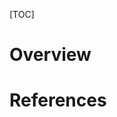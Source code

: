 [TOC]

# Overview



# References

[Wikipedia]: https://en.wikipedia.org/wiki/Go_(game)
[Vi-Wikipedia]: https://vi.wikipedia.org/wiki/C%E1%BB%9D_v%C3%A2y#Vi.E1.BB.87t_Nam
[ranking]: https://www.goratings.org/en/
[go-game-record]: http://www.go4go.net/go/
[go-db]: https://db.u-go.net/
[rating-algorithm]: https://www.remi-coulom.fr/WHR/
[sgf]: http://www.red-bean.com/sgf/
[reddit]: https://www.reddit.com/r/baduk/
[alphago]: https://deepmind.com/research/alphago/
[gnugo]: https://www.gnu.org/software/gnugo/gnugo.html
[leela]: https://www.sjeng.org/leela.html
